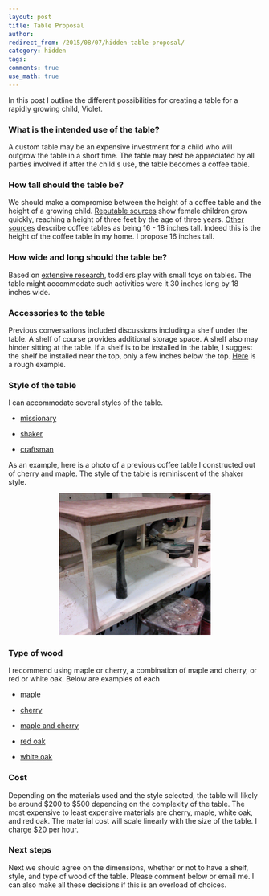 ```yaml
---
layout: post
title: Table Proposal
author:
redirect_from: /2015/08/07/hidden-table-proposal/
category: hidden
tags: 
comments: true
use_math: true
---
```


In this post I outline the different possibilities for creating a table for
a rapidly growing child, Violet.

### What is the intended use of the table?

A custom table may be an expensive investment for a child who will outgrow the
table in a short time. The table may best be appreciated by all parties
involved if after the child's use, the table becomes a coffee table. 

### How tall should the table be?

We should make a compromise between the height of a coffee table and the height
of a growing child. [Reputable
sources](http://www.chartsgraphsdiagrams.com/HealthCharts/height-2-20-girls.html)
show female children grow quickly, reaching a height of three feet by the age
of three years. [Other
sources](http://freshome.com/2012/11/07/10-easy-tips-to-picking-the-perfect-coffee-table/)
describe coffee tables as being 16 - 18 inches tall. Indeed this is the height
of the coffee table in my home. I propose 16 inches tall.

### How wide and long should the table be?

Based on [extensive
research](https://www.google.com/search?q=toddler+tables&biw=1366&bih=657&source=lnms&tbm=isch&sa=X&ved=0CAcQ_AUoAmoVChMIpqKXkruYxwIVAxWSCh3zGQcq#imgrc=lILQw_ShUXPgkM%3A),
toddlers play with small toys on tables. The table might accommodate such
activities were it 30 inches long by 18 inches wide.

### Accessories to the table

Previous conversations included discussions including a shelf under the table.
A shelf of course provides additional storage space. A shelf also may hinder
sitting at the table. If a shelf is to be installed in the table, I suggest the
shelf be installed near the top, only a few inches below the top.
[Here](http://st.houzz.com/fimgs/6ad1778304f095a9_3103-w251-h251-b1-p10--rustic-coffee-tables.jpg)
is a rough example.

### Style of the table

I can accommodate several styles of the table. 

+ [missionary](http://www.jlfurniture.com/Gallery3/mission_coffee/a-c_coffee.jpg)

+ [shaker](http://www.williamlaberge.com/wp-content/uploads/2012/09/ShakerCoffeetableSCT.jpg)

+ [craftsman](http://images.custommade.com/zcSnxPpwlAbkY3d4n0dlnmEqbvM=/custommade-photosets/24622/24622.142878.jpg)

As an example, here is a photo of a previous coffee table I constructed out of
cherry and maple. The style of the table is reminiscent of the shaker style.

<div align="center">

  <img src="/images/2015-08-07/table.jpg"
      style="width: 60%"/>

</div>

### Type of wood

I recommend using maple or cherry, a combination of maple and cherry, or red or
white oak. Below are examples of each

+ [maple](http://www.robinsonwoodworking.com/uploads/2/6/0/8/26086855/1167322_orig.jpg)

+ [cherry](http://www.terrafirmadesignnw.com/sites/default/files/styles/gallery_full/public/gallery/Floating%20top%20coffee%20table%20in%20cherry.jpg?itok=s9TVuTno)

+ [maple and cherry](http://images.custommade.com/_AARra7M4hrSyECxeqoVgUGOeWg=/custommade-photosets/1464/1464.50534.jpg)

+ [red oak](http://ldmbiz.com/yahoo_site_admin/assets/images/small_amyk_13.15572608_std.jpg)

+ [white oak](http://www.yourpricefurniture.com/ekmps/shops/ypfurn/images/cirencester-american-white-oak-coffee-table-2543-p.jpg)

### Cost

Depending on the materials used and the style selected, the table will likely
be around $200 to $500 depending on the complexity of the table. The most
expensive to least expensive materials are cherry, maple, white oak, and red
oak. The material cost will scale linearly with the size of the table. I charge
$20 per hour.

### Next steps

Next we should agree on the dimensions, whether or not to have a shelf, style,
and type of wood of the table.  Please comment below or email me. I can also
make all these decisions if this is an overload of choices.

